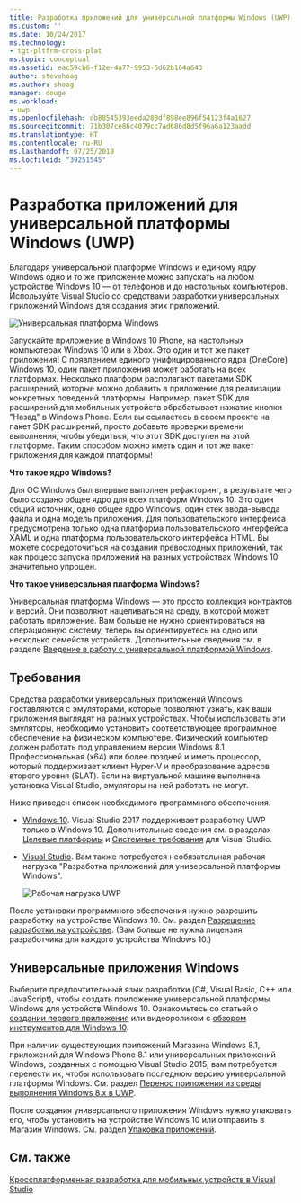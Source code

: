 ```yaml
---
title: Разработка приложений для универсальной платформы Windows (UWP) | Документы Майкрософт
ms.custom: ''
ms.date: 10/24/2017
ms.technology:
- tgt-pltfrm-cross-plat
ms.topic: conceptual
ms.assetid: eac59cb6-f12e-4a77-9953-6d62b164a643
author: stevehoag
ms.author: shoag
manager: douge
ms.workload:
- uwp
ms.openlocfilehash: db88545393eeda280df898ee896f54123f4a1627
ms.sourcegitcommit: 71b307ce86c4079cc7ad686d8d5f96a6a123aadd
ms.translationtype: HT
ms.contentlocale: ru-RU
ms.lasthandoff: 07/25/2018
ms.locfileid: "39251545"
---
```

# <a name="develop-apps-for-the-universal-windows-platform-uwp"></a>Разработка приложений для универсальной платформы Windows (UWP)
Благодаря универсальной платформе Windows и единому ядру Windows одно и то же приложение можно запускать на любом устройстве Windows 10 — от телефонов и до настольных компьютеров. Используйте Visual Studio со средствами разработки универсальных приложений Windows для создания этих приложений.

 ![Универсальная платформа Windows](../cross-platform/media/uwp_coreextensions.png "UWP_CoreExtensions")

 Запускайте приложение в Windows 10 Phone, на настольных компьютерах Windows 10 или в Xbox. Это один и тот же пакет приложения! С появлением единого унифицированного ядра (OneCore) Windows 10, один пакет приложения может работать на всех платформах. Несколько платформ располагают пакетами SDK расширений, которые можно добавить в приложение для реализации конкретных поведений платформы. Например, пакет SDK для расширений для мобильных устройств обрабатывает нажатие кнопки "Назад" в Windows Phone. Если вы ссылаетесь в своем проекте на пакет SDK расширений, просто добавьте проверки времени выполнения, чтобы убедиться, что этот SDK доступен на этой платформе. Таким способом можно иметь один и тот же пакет приложения для каждой платформы!

 **Что такое ядро Windows?**

 Для ОС Windows был впервые выполнен рефакторинг, в результате чего было создано общее ядро для всех платформ Windows 10. Это один общий источник, одно общее ядро Windows, один стек ввода-вывода файла и одна модель приложения. Для пользовательского интерфейса предусмотрена только одна платформа пользовательского интерфейса XAML и одна платформа пользовательского интерфейса HTML. Вы можете сосредоточиться на создании превосходных приложений, так как процесс запуска приложений на разных устройствах Windows 10 значительно упрощен.

 **Что такое универсальная платформа Windows?**

Универсальная платформа Windows — это просто коллекция контрактов и версий. Они позволяют нацеливаться на среду, в которой может работать приложение. Вам больше не нужно ориентироваться на операционную систему, теперь вы ориентируетесь на одно или несколько семейств устройств. Дополнительные сведения см. в разделе [Введение в работу с универсальной платформой Windows](/windows/uwp/get-started/universal-application-platform-guide).

## <a name="requirements"></a>Требования
 Средства разработки универсальных приложений Windows поставляются с эмуляторами, которые позволяют узнать, как ваши приложения выглядят на разных устройствах. Чтобы использовать эти эмуляторы, необходимо установить соответствующее программное обеспечение на физическом компьютере. Физический компьютер должен работать под управлением версии Windows 8.1 Профессиональная (x64) или более поздней и иметь процессор, который поддерживает клиент Hyper-V и преобразование адресов второго уровня (SLAT). Если на виртуальной машине выполнена установка Visual Studio, эмуляторы на ней работать не могут.

 Ниже приведен список необходимого программного обеспечения.

-   [Windows 10](http://windows.microsoft.com/windows/downloads). Visual Studio 2017 поддерживает разработку UWP только в Windows 10. Дополнительные сведения см. в разделах [Целевые платформы](/visualstudio/productinfo/vs2017-compatibility-vs) и [Системные требования](/visualstudio/productinfo/vs2017-system-requirements-vs) для Visual Studio.

-   [Visual Studio](https://visualstudio.microsoft.com/downloads/?utm_medium=microsoft&utm_source=docs.microsoft.com&utm_campaign=button+cta&utm_content=download+vs2017). Вам также потребуется необязательная рабочая нагрузка "Разработка приложений для универсальной платформы Windows".

     ![Рабочая нагрузка UWP](media/uwp_workload.png)

После установки программного обеспечения нужно разрешить разработку на устройстве Windows 10. См. раздел [Разрешение разработки на устройстве](/windows/uwp/get-started/enable-your-device-for-development). (Вам больше не нужна лицензия разработчика для каждого устройства Windows 10.)

## <a name="universal-windows-apps"></a>Универсальные приложения Windows
Выберите предпочтительный язык разработки (C#, Visual Basic, C++ или JavaScript), чтобы создать приложение универсальной платформы Windows для устройств Windows 10. Ознакомьтесь со статьей о [создании первого приложения](/windows/uwp/get-started/your-first-app) или видеороликом с [обзором инструментов для Windows 10](http://channel9.msdn.com/Series/ConnectOn-Demand/229).

При наличии существующих приложений Магазина Windows 8.1, приложений для Windows Phone 8.1 или универсальных приложений Windows, созданных с помощью Visual Studio 2015, вам потребуется перенести их, чтобы использовать последнюю версию универсальной платформы Windows. См. раздел [Перенос приложения из среды выполнения Windows 8.x в UWP](/windows/uwp/porting/w8x-to-uwp-root).

После создания универсального приложения Windows нужно упаковать его, чтобы установить на устройстве Windows 10 или отправить в Магазин Windows. См. раздел [Упаковка приложений](/windows/uwp/packaging/index).

## <a name="see-also"></a>См. также
[Кроссплатформенная разработка для мобильных устройств в Visual Studio](../cross-platform/cross-platform-mobile-development-in-visual-studio.md)

